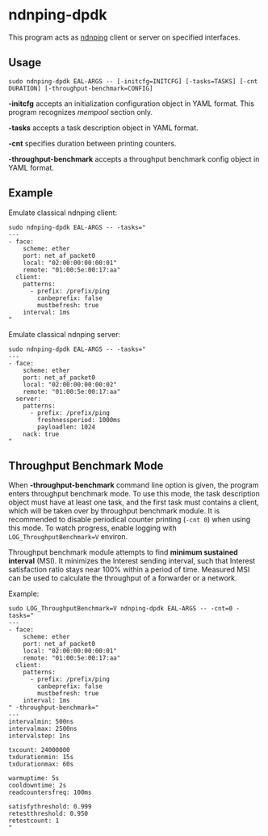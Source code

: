 # ndnping-dpdk

This program acts as [ndnping](https://github.com/named-data/ndn-tools/tree/master/tools/ping) client or server on specified interfaces.

## Usage

```
sudo ndnping-dpdk EAL-ARGS -- [-initcfg=INITCFG] [-tasks=TASKS] [-cnt DURATION] [-throughput-benchmark=CONFIG]
```

**-initcfg** accepts an initialization configuration object in YAML format.
This program recognizes *mempool* section only.

**-tasks** accepts a task description object in YAML format.

**-cnt** specifies duration between printing counters.

**-throughput-benchmark** accepts a throughput benchmark config object in YAML format.

## Example

Emulate classical ndnping client:

```
sudo ndnping-dpdk EAL-ARGS -- -tasks="
---
- face:
    scheme: ether
    port: net_af_packet0
    local: "02:00:00:00:00:01"
    remote: "01:00:5e:00:17:aa"
  client:
    patterns:
      - prefix: /prefix/ping
        canbeprefix: false
        mustbefresh: true
    interval: 1ms
"
```

Emulate classical ndnping server:

```
sudo ndnping-dpdk EAL-ARGS -- -tasks="
---
- face:
    scheme: ether
    port: net_af_packet0
    local: "02:00:00:00:00:02"
    remote: "01:00:5e:00:17:aa"
  server:
    patterns:
      - prefix: /prefix/ping
        freshnessperiod: 1000ms
        payloadlen: 1024
    nack: true
"
```

## Throughput Benchmark Mode

When **-throughput-benchmark** command line option is given, the program enters throughput benchmark mode.
To use this mode, the task description object must have at least one task, and the first task must contains a client, which will be taken over by throughput benchmark module.
It is recommended to disable periodical counter printing (`-cnt 0`) when using this mode.
To watch progress, enable logging with `LOG_ThroughputBenchmark=V` environ.

Throughput benchmark module attempts to find **minimum sustained interval** (MSI).
It minimizes the Interest sending interval, such that Interest satisfaction ratio stays near 100% within a period of time.
Measured MSI can be used to calculate the throughput of a forwarder or a network.

Example:

```
sudo LOG_ThroughputBenchmark=V ndnping-dpdk EAL-ARGS -- -cnt=0 -tasks="
---
- face:
    scheme: ether
    port: net_af_packet0
    local: "02:00:00:00:00:01"
    remote: "01:00:5e:00:17:aa"
  client:
    patterns:
      - prefix: /prefix/ping
        canbeprefix: false
        mustbefresh: true
    interval: 1ms
" -throughput-benchmark="
---
intervalmin: 500ns
intervalmax: 2500ns
intervalstep: 1ns

txcount: 24000000
txdurationmin: 15s
txdurationmax: 60s

warmuptime: 5s
cooldowntime: 2s
readcountersfreq: 100ms

satisfythreshold: 0.999
retestthreshold: 0.950
retestcount: 1
"
```
